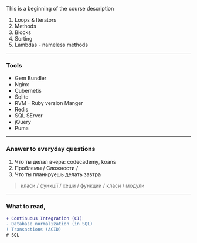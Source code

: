 This is a beginning of the course description 

1. Loops & Iterators
2. Methods
3. Blocks
4. Sorting
5. Lambdas - nameless methods

---

### Tools

- Gem Bundler
- Nginx 
- Cubernetis
- Sqlite 
- RVM - Ruby version Manger 
- Redis
- SQL SErver
- jQuery
- Puma

---

### Answer to everyday questions

1. Что ты делал вчера: codecademy, koans 
2. Проблемы / Сложности / 
3. Что ты планируешь делать завтра 

> класи / функції / хеши / функции / класи / модули 

--- 

### What to read,

```diff
+ Continuous Integration (CI)
- Database normalization (in SQL)
! Transactions (ACID) 
# SQL
```
